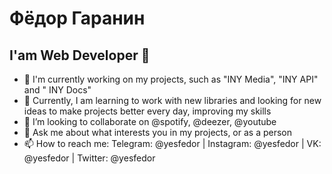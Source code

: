 # Фёдор Гаранин
## I'am Web Developer 👋
- 🔭 I'm currently working on my projects, such as "INY Media", "INY API" and " INY Docs"
- 🌱 Currently, I am learning to work with new libraries and looking for new ideas to make projects better every day, improving my skills
- 👯 I’m looking to collaborate on @spotify, @deezer, @youtube
- 💬 Ask me about what interests you in my projects, or as a person
- 📫 How to reach me: Telegram: @yesfedor | Instagram: @yesfedor | VK: @yesfedor | Twitter: @yesfedor
